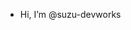 - Hi, I’m @suzu-devworks

<!---
suzu-devworks/suzu-devworks is a ✨ special ✨ repository because its `README.md` (this file) appears on your GitHub profile.
You can click the Preview link to take a look at your changes.
--->
